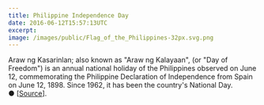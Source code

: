 ```yaml
---
title: Philippine Independence Day
date: 2016-06-12T15:57:13UTC
excerpt:
image: /images/public/Flag_of_the_Philippines-32px.svg.png
---
```


Araw ng Kasarinlan; also known as "Araw ng Kalayaan", (or "Day of Freedom") is an annual national holiday of the Philippines observed on June 12, commemorating the Philippine Declaration of Independence from Spain on June 12, 1898. Since 1962, it has been the country's National Day.
&#x25cf;&nbsp;[[Source](https://en.wikipedia.org/wiki/Independence_Day_(Philippines))].